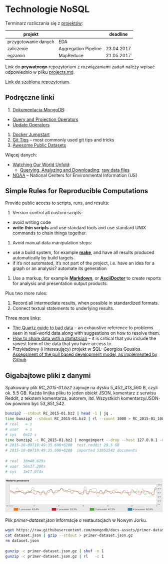 # Technologie NoSQL

Terminarz rozliczania się z [projektów](http://wbzyl.inf.ug.edu.pl/nosql/zadania):

| projekt              |                      | deadline    |
|----------------------|--------------------- |-------------|
| przygotowanie danych | EDA                  |             |
| zaliczenie           | Aggregation Pipeline | 23.04.2017  |
| egzamin              | MapReduce            | 21.05.2017  |

Link do **prywatnego** repozytorium z rozwiązaniami zadań należy wpisać odpowiednio
w pliku [projects.md](projects.md).

[Link do szablonu repozytorium](https://github.com/egzamin/solutions-nosql).


## Podręczne linki

1. [Dokumentacja MongoDB](https://docs.mongodb.org/manual/):
  * [Query and Projection Operators](https://docs.mongodb.org/manual/reference/operator/query/)
  * [Update Operators](https://docs.mongodb.org/manual/reference/operator/update/)
1. [Docker Jumpstart](https://github.com/odewahn/docker-jumpstart)
1. [Git Tips](https://github.com/git-tips/tips) – most commonly used git tips and tricks
1. [Awesome Public Datasets](https://github.com/caesar0301/awesome-public-datasets)

Więcej danych:

* [Watching Our World Unfold](http://www.gdeltproject.org):
  - [Querying, Analyzing and Downloading](http://www.gdeltproject.org/data.html);
    [raw data files](http://www.gdeltproject.org/data.html)
* [NOAA](https://www.ncdc.noaa.gov/data-access) –
  National Centers for Environmental Information (US)


## Simple Rules for Reproducible Computations

Provide public access to scripts, runs, and results:

1. Version control all custom scripts:
  - avoid writing code
  - **write thin scripts** and use standard tools and use standard UNIX
    commands to chain things together.
1. Avoid manual data manipulation steps:
  - use a build system, for example [**make**](http://bost.ocks.org/mike/make/),
    and have all results produced automatically by build targets
  - if it’s not automated, it’s not part of the project,
    i.e. have an idea for a graph or an analysis?
    automate its generation
1. Use a markup, for example
   [**Markdown**](http://daringfireball.net/projects/markdown/syntax), or
   [**AsciiDoctor**](http://asciidoctor.org)
   to create reports for analysis and presentation output products.

Plus two more rules:

1. Record all intermediate results, when possible in standardized formats.
1. Connect textual statements to underlying results.

Three more links:

* [The Quartz guide to bad data](https://github.com/Quartz/bad-data-guide) –
  an exhaustive reference to problems seen in real-world data along
  with suggestions on how to resolve them.
* [How to share data with a statistician](https://github.com/jtleek/datasharing) –
  it is critical that you include the rawest form of the data that you have access to.
* Przykładowy (i interesujący) projekt w SQL:
  Georgios Gousios.
  [Assessment of the pull based development model, as implemented by Github](https://github.com/gousiosg/pullreqs)


## Gigabajtowe pliki z danymi

Spakowany plik _RC_2015-01.bz2_ zajmuje na dysku 5_452_413_560 B,
czyli ok. 5.5 GB. Każda linijka pliku to jeden obiekt JSON, komentarz
z serwisu Reddit, z tekstem komentarza, autorem, itd.
Wszystkich komentarzy/JSON-ów powinno być 53_851_542.

```bash
bunzip2 --stdout RC_2015-01.bz2 | head -1 | jq .
time bunzip2 --stdout RC_2015-01.bz2 | rl --count 1000 > RC_2015-01_1000.json
# real   ∞ s
# user   ∞ s
# sys	0m12 s
time bunzip2 -c RC_2015-01.bz2 | mongoimport --drop --host 127.0.0.1 -d test -c reddit
# 2015-10-09T19:49:35.698+0200	test.reddit	29.5 GB
# 2015-10-09T19:49:35.698+0200	imported 53851542 documents

# real  38m40.629s
# user  56m37.200s
# sys   1m17.074s
```

![RC mongoimport](images/RC_mongoimport_WiredTiger.png)


Plik _primer-dataset.json_ informacje o restauracjach w Nowym Jorku.

```bash
wget https://raw.githubusercontent.com/mongodb/docs-assets/primer-dataset/dataset.json
cat dataset.json | gzip --stdout > primer-dataset.json.gz
rm dataset.json

gunzip -c primer-dataset.json.gz | shuf -n 1
gunzip -c primer-dataset.json.gz | rl   -c 1
```
